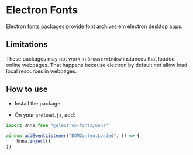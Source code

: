 # Electron Fonts

Electron fonts packages provide font archives em electron desktop apps.

## Limitations

These packages may not work in `BrowserWindow` instances that loaded online webpages. That happens because electron by default not allow load local resources in webpages.

## How to use

* Install the package

* On your `preload.js`, add:

```ts
import Unna from "@electron-fonts/unna"

window.addEventListener("DOMContentLoaded", () => {
    Unna.inject()
})
```